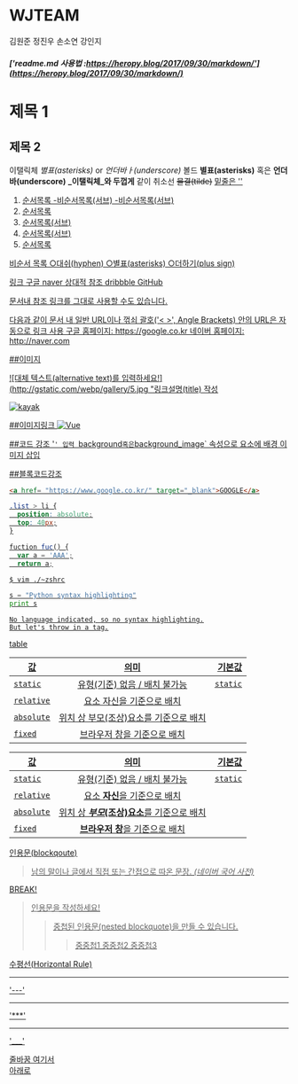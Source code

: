 # WJTEAM
김원준 정진우 손소연 강인지
##### ['readme.md 사용법 :https://heropy.blog/2017/09/30/markdown/'](https://heropy.blog/2017/09/30/markdown/)

제목 1 
======================

제목 2
----------------------

이탤릭체 *별표(asterisks)* or _언더바ㅏ(underscore)_
볼드 **별표(asterisks)** 혹은 __언더바(underscore)__
**_이탤릭체_와 두껍게** 같이
취소선 ~~물결(tilde)~~
<u>밑줄<u>은 '<u><u>'

1. 순서목록
  -비순서목록(서브)
  -비순서목록(서브)
2. 순서목록
  1. 순서목록(서브)
  2. 순서목록(서브)
3. 순서목록

비순서 목록
  ○대쉬(hyphen)
  ○별표(asterisks)
  ○더하기(plus sign)

링크
[구글](http://google.com)
[naver](http://naver.com "링크 설명(title)을 작성하세요.")
[상대적 참조](../users/login)
[dribbble][Dribbble link]
[GitHub][1]

문서내 [참조 링크]를 그대로 사용할 수도 있습니다.

다음과 같이 문서 내 일반 URL이나 꺾쇠 괄호('< >', Angle Brackets) 안의 URL은 자동으로 링크 사용
구글 홈페이지: https://google.co.kr
네이버 홈페이지: <http://naver.com>

[Dribbble link]: https://dribbble.com
[1]: https://github.com
[참조 링크]: https://naver.com "네이버로 이동합니다!"

##이미지

![대체 텍스트(alternative text)를 입력하세요!](http://gstatic.com/webp/gallery/5.jpg "링크설명(title) 작성

![kayak][logo]

[logo]: http://www.gstatic.com/webp/gallery/2.jpg "To go kayaking."

##이미지링크
[![Vue](/images/vue.png)](https://kr.vuejs.org/)

##코드 강조
'`' 입력
`background` 혹은 `background_image` 속성으로 요소에 배경 이미지 삽입


##블록코드강조
```html
<a href= "https://www.google.co.kr/" target="_blank">GOOGLE</a>
```

``` css
.list > li {
  position: absolute;
  top: 40px;
}
```

```javascript
fuction fuc() {
  var a = 'AAA';
  return a;
```

```bash
$ vim ./~zshrc
```

```python
s = "Python syntax highlighting"
print s
```

```
No language indicated, so no syntax highlighting.
But let's throw in a tag.
```

table

| 값 | 의미 | 기본값 |
|---|:---:|---:|
| `static` | 유형(기준) 없음 / 배치 불가능 | `static` |
| `relative` | 요소 자신을 기준으로 배치 |  |
| `absolute` | 위치 상 부모(조상)요소를 기준으로 배치 |  |
| `fixed` | 브라우저 창을 기준으로 배치 |  |

값 | 의미 | 기본값
---|:---:|---:
`static` | 유형(기준) 없음 / 배치 불가능 | `static`
`relative` | 요소 **자신**을 기준으로 배치 |
`absolute` | 위치 상 **_부모_(조상)요소**를 기준으로 배치 |
`fixed` | **브라우저 창**을 기준으로 배치 |

인용문(blockqoute)

> 남의 말이나 글에서 직접 또는 간접으로 따온 문장.
> _(네이버 국어 사전)_

BREAK!

> 인용문을 작성하세요!
>> 중첩된 인용문(nested blockquote)을 만들 수 있습니다.
>>> 중중첩1
>>> 중중첩2
>>> 중중첩3

수평선(Horizontal Rule)

---
'---'
***
'***'
___
'___'


줄바꿈
여기서<br>
아래로
